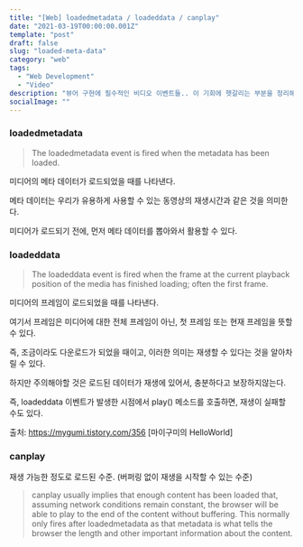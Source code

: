 ```yaml
---
title: "[Web] loadedmetadata / loadeddata / canplay"
date: "2021-03-19T00:00:00.001Z"
template: "post"
draft: false
slug: "loaded-meta-data"
category: "web"
tags:
  - "Web Development"
  - "Video"
description: "뷰어 구현에 필수적인 비디오 이벤트들.. 이 기회에 헷갈리는 부분을 정리해보자"
socialImage: ""
---
```

 

### **loadedmetadata**
> The loadedmetadata event is fired when the metadata has been loaded.

미디어의 메타 데이터가 로드되었을 때를 나타낸다.

메타 데이터는 우리가 유용하게 사용할 수 있는 동영상의 재생시간과 같은 것을 의미한다.

미디어가 로드되기 전에, 먼저 메타 데이터를 뽑아와서 활용할 수 있다.

 

### **loadeddata**
> The loadeddata event is fired when the frame at the current playback position of the media has finished loading; often the first frame.

미디어의 프레임이 로드되었을 때를 나타낸다.

여기서 프레임은 미디어에 대한 전체 프레임이 아닌, 첫 프레임 또는 현재 프레임을 뜻할 수 있다.

즉, 조금이라도 다운로드가 되었을 때이고, 이러한 의미는 재생할 수 있다는 것을 알아차릴 수 있다.

하지만 주의해야할 것은 로드된 데이터가 재생에 있어서, 충분하다고 보장하지않는다.

즉, loadeddata 이벤트가 발생한 시점에서 play() 메소드를 호출하면, 재생이 실패할 수도 있다.



출처: https://mygumi.tistory.com/356 [마이구미의 HelloWorld]

### **canplay**

재생 가능한 정도로 로드된 수준. (버퍼링 없이 재생을 시작할 수 있는 수준)

> canplay usually implies that enough content has been loaded that, assuming network conditions remain constant, the browser will be able to play to the end of the content without buffering. This normally only fires after loadedmetadata as that metadata is what tells the browser the length and other important information about the content.